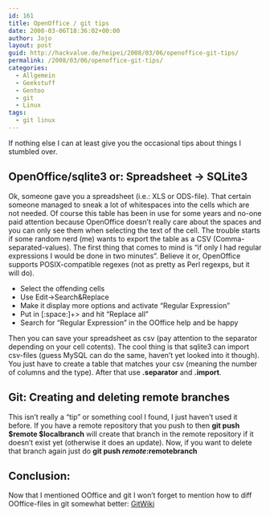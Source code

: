 ```yaml
---
id: 161
title: OpenOffice / git tips
date: 2008-03-06T18:36:02+00:00
author: Jojo
layout: post
guid: http://hackvalue.de/heipei/2008/03/06/openoffice-git-tips/
permalink: /2008/03/06/openoffice-git-tips/
categories:
  - Allgemein
  - Geekstuff
  - Gentoo
  - git
  - Linux
tags:
  - git linux
---
```

If nothing else I can at least give you the occasional tips about things I stumbled over.

## OpenOffice/sqlite3 or: Spreadsheet -> SQLite3

Ok, someone gave you a spreadsheet (i.e.: XLS or ODS-file). That certain someone managed to sneak a lot of whitespaces into the cells which are not needed. Of course this table has been in use for some years and no-one paid attention because OpenOffice doesn&#8217;t really care about the spaces and you can only see them when selecting the text of the cell. The trouble starts if some random nerd (me) wants to export the table as a CSV (Comma-separated-values). The first thing that comes to mind is &#8220;if only I had regular expressions I would be done in two minutes&#8221;. Believe it or, OpenOffice supports POSIX-compatible regexes (not as pretty as Perl regexps, but it will do).

  * Select the offending cells
  * Use Edit->Search&Replace
  * Make it display more options and activate &#8220;Regular Expression&#8221;
  * Put in [:space:]+\> and hit &#8220;Replace all&#8221;
  * Search for &#8220;Regular Expression&#8221; in the OOffice help and be happy

Then you can save your spreadsheet as csv (pay attention to the separator depending on your cell cotents). The cool thing is that sqlite3 can import csv-files (guess MySQL can do the same, haven&#8217;t yet looked into it though). You just have to create a table that matches your csv (meaning the number of columns and the type). After that use **.separator** and **.import**.

## Git: Creating and deleting remote branches

This isn&#8217;t really a &#8220;tip&#8221; or something cool I found, I just haven&#8217;t used it before. If you have a remote repository that you push to then **git push $remote $localbranch** will create that branch in the remote repository if it doesn&#8217;t exist yet (otherwise it does an update). Now, if you want to delete that branch again just do **git push $remote :$remotebranch**

## Conclusion:

Now that I mentioned OOffice and git I won&#8217;t forget to mention how to diff OOffice-files in git somewhat better: [GitWiki](http://git.or.cz/gitwiki/GitTips#head-1cdd4ab777e74f12d1ffa7f0a793e46dd06e5945)